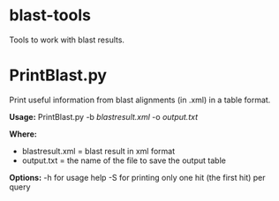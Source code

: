 # blast-tools
Tools to work with blast results.

# PrintBlast.py

Print useful information from blast alignments (in .xml) in a table format.

**Usage:**
PrintBlast.py -b *blastresult.xml* -o *output.txt*

**Where:** 
- blastresult.xml = blast result in xml format
- output.txt = the name of the file to save the output table

**Options:**
-h for usage help
-S for printing only one hit (the first hit) per query

